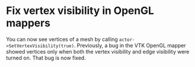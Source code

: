 # Fix vertex visibility in OpenGL mappers

You can now see vertices of a mesh by calling `actor->SetVertexVisibility(true)`.
Previously, a bug in the VTK OpenGL mapper showed vertices only when both the vertex visibility
and edge visibility were turned on. That bug is now fixed.
